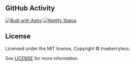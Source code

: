 ## GitHub Activity

[![Built with Astro](https://astro.badg.es/v2/built-with-astro/tiny.svg)](https://astro.build)
[![Netlify Status](https://api.netlify.com/api/v1/badges/2d07c3c7-e700-47d5-b450-1965b4c5c6d7/deploy-status)](https://app.netlify.com/sites/trueberryless-github-activity/deploys)

## License

Licensed under the MIT license, Copyright © trueberryless.

See [LICENSE](/LICENSE) for more information.
